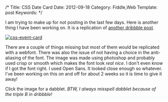 /*
Title: CSS Date Card
Date: 2012-09-18
Category: Fiddle,Web
Template: post
Keywords:
*/

I am trying to make up for not posting in the last few days. Here is another thing I have been working on. It is a replication of [another dribbble post](http://dribbble.com/shots/713807-Extended "Event Card").

[![css-event-card](http://ohdoylerules.com/content/images/css-event-card2111.jpg "Event card replicated in CSS")](http://dabblet.com/gist/3743024)

There are a couple of things missing but most of them would be replicated with a webfont. There was also the issue of not having a choice in the anti-aliasing of the font. The image was made using photoshop and probably used crisp or smooth which makes the font look *real nice*. I don't even know if I got the font right. I used Open Sans. It looked close enough so whatever. I've been working on this on and off for about 2 weeks so it is time to give it away!

Click the image for a dabblet. *BTW, I always misspell dabblet because of the triple B in dribbble!*
